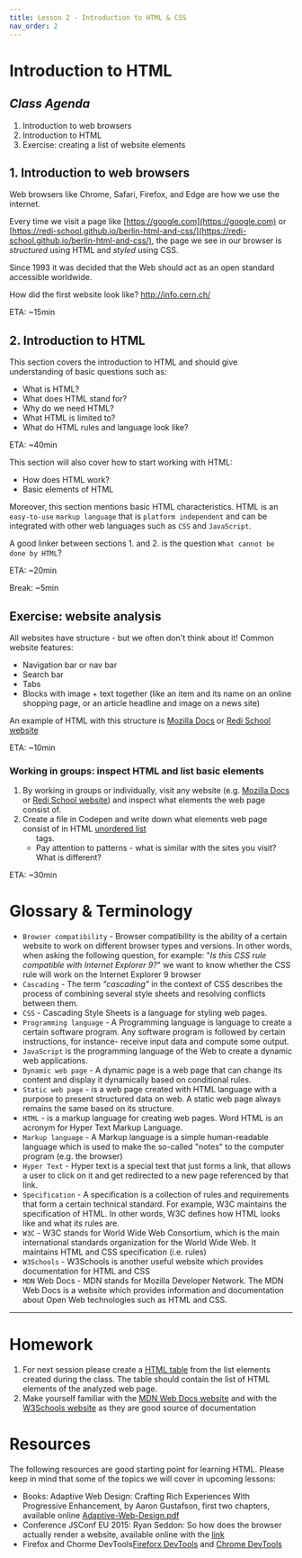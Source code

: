 ```yaml
---
title: Lesson 2 - Introduction to HTML & CSS
nav_order: 2
---
```


# Introduction to HTML

## _Class Agenda_

1. Introduction to web browsers
1. Introduction to HTML
1. Exercise: creating a list of website elements

## 1. Introduction to web browsers

Web browsers like Chrome, Safari, Firefox, and Edge are how we use the internet.

Every time we visit a page like [https://google.com](https://google.com) or [https://redi-school.github.io/berlin-html-and-css/](https://redi-school.github.io/berlin-html-and-css/), the page we see in our browser is _structured_ using HTML and _styled_ using CSS.

Since 1993 it was decided that the Web should act as an open standard accessible worldwide.

How did the first website look like? http://info.cern.ch/ 

ETA: ~15min

## 2. Introduction to HTML

This section covers the introduction to HTML and should give understanding of basic questions such as:

- What is HTML?
- What does HTML stand for?
- Why do we need HTML?
- What HTML is limited to?
- What do HTML rules and language look like?

ETA: ~40min

This section will also cover how to start working with HTML:
- How does HTML work?
- Basic elements of HTML


Moreover, this section mentions basic HTML characteristics. HTML is an `easy-to-use` `markup language` that is `platform independent` and can be integrated with other web languages such as `CSS` and `JavaScript`.

A good linker between sections 1. and 2. is the question `What cannot be done by HTML`?

ETA: ~20min

Break: ~5min

## Exercise: website analysis

All websites have structure - but we often don't think about it! Common website features:

- Navigation bar or nav bar
- Search bar
- Tabs
- Blocks with image + text together (like an item and its name on an online shopping page, or an article headline and image on a news site)

An example of HTML with this structure is [Mozilla Docs](https://developer.mozilla.org/en-US/) or [Redi School website](https://www.redi-school.org/)

ETA: ~10min
### Working in groups: inspect HTML and list basic elements
1. By working in groups or individually, visit any website (e.g. [Mozilla Docs](https://developer.mozilla.org/en-US/) or [Redi School website](https://www.redi-school.org/)) and inspect what elements the web page consist of.
1. Create a file in Codepen and write down what elements web page consist of in HTML [unordered list <ul>](https://www.w3schools.com/tags/tag_ul.asp) tags.
1. Pay attention to patterns - what is similar with the sites you visit? What is different?

ETA: ~30min
# Glossary & Terminology

- `Browser compatibility` - Browser compatibility is the ability of a certain website to work on different browser types and versions. In other words, when asking the following question, for example: "_Is this CSS rule compatible with Internet Explorer 9?_" we want to know whether the CSS rule will work on the Internet Explorer 9 browser
- `Cascading` - The term _"cascading"_ in the context of CSS describes the process of combining several style sheets and resolving conflicts between them.
- `CSS` - Cascading Style Sheets is a language for styling web pages.
- `Programming language` - A Programming language is language to create a certain software program. Any software program is followed by certain instructions, for instance- receive input data and compute some output.
- `JavaScript` is the programming language of the Web to create a dynamic web applications.
- `Dynamic web page` - A dynamic page is a web page that can change its content and display it dynamically based on conditional rules. 
- `Static web page` - is a web page created with HTML language with a purpose to present structured data on web. A static web page always remains the same based on its structure.
- `HTML` - is a markup language for creating web pages. Word HTML is an acronym for Hyper Text Markup Language.
- `Markup language` - A Markup language is a simple human-readable language which is used to make the so-called "notes" to the computer program (e.g. the browser)
- `Hyper Text` - Hyper text is a special text that just forms a link, that allows a user to click on it and get redirected to a new page referenced by that link.
- `Specification` - A specification is a collection of rules and requirements that form a certain technical standard. For example, W3C maintains the specification of HTML. In other words, W3C defines how HTML looks like and what its rules are.
- `W3C` - W3C stands for World Wide Web Consortium, which is the main international standards organization for the World Wide Web. It maintains HTML and CSS specification (i.e. rules)
- `W3Schools` - W3Schools is another useful website which provides documentation for HTML and CSS
- `MDN` Web Docs - MDN stands for Mozilla Developer Network. The MDN Web Docs is a website which provides information and documentation about Open Web technologies such as HTML and CSS.

---

# Homework

1. For next session please create a [HTML table](https://developer.mozilla.org/en-US/docs/Learn/HTML/Tables/Basics) from the list elements created during the class. The table should contain the list of HTML elements of the analyzed web page.
2. Make yourself familiar with the [MDN Web Docs website](https://developer.mozilla.org/en-US/) and with the [W3Schools website](https://www.w3schools.com/) as they are good source of documentation

# Resources

The following resources are good starting point for learning HTML. Please keep in mind that some of the topics we will cover in upcoming lessons:

- Books: Adaptive Web Design: Crafting Rich Experiences With Progressive Enhancement, by Aaron Gustafson, first two chapters, available online [Adaptive-Web-Design.pdf](https://kammerkunst.de/data/Adaptive-Web-Design.pdf)
- Conference JSConf EU 2015: Ryan Seddon: So how does the browser actually render a website, available online with the [link](https://youtu.be/SmE4OwHztCc)
- Firefox and Chorme DevTools[Fireforx DevTools](https://firefox-source-docs.mozilla.org/devtools-user/) and [Chrome DevTools](https://developer.chrome.com/docs/devtools/)
